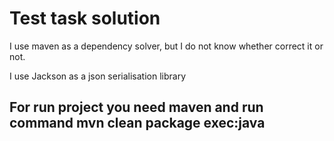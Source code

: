 <h1>Test task solution</h1>
<div>I use maven as a dependency solver, but I do not know whether correct it or not.</div>
<p>I use Jackson as a json serialisation library</p>
<h2>For run project you need maven and run command <bold>mvn clean package exec:java</bold></h2>
